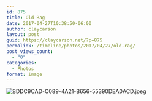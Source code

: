 ```yaml
---
id: 875
title: Old Rag
date: 2017-04-27T10:38:50-06:00
author: claycarson
layout: post
guid: https://claycarson.net/?p=875
permalink: /timeline/photos/2017/04/27/old-rag/
post_views_count:
  - "0"
categories:
  - Photos
format: image
---
```

<img src="https://claycarson.net/wp-content/uploads/2017/04/8DDC9CAD-C089-4A21-B656-55390DEA0ACD.jpeg" alt="8DDC9CAD-C089-4A21-B656-55390DEA0ACD.jpeg">